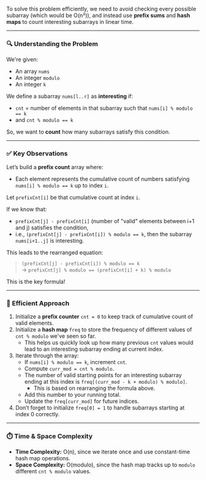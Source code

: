 To solve this problem efficiently, we need to avoid checking every possible subarray (which would be O(n²)), and instead use **prefix sums** and **hash maps** to count interesting subarrays in linear time.

---

### 🔍 Understanding the Problem

We're given:
- An array `nums`
- An integer `modulo`
- An integer `k`

We define a subarray `nums[l..r]` as **interesting** if:
- `cnt` = number of elements in that subarray such that `nums[i] % modulo == k`
- and `cnt % modulo == k`

So, we want to **count** how many subarrays satisfy this condition.

---

### ✅ Key Observations

Let’s build a **prefix count** array where:
- Each element represents the cumulative count of numbers satisfying `nums[i] % modulo == k` up to index `i`.

Let `prefixCnt[i]` be that cumulative count at index `i`.

If we know that:
- `prefixCnt[j] - prefixCnt[i]` (number of "valid" elements between i+1 and j) satisfies the condition,
- i.e., `(prefixCnt[j] - prefixCnt[i]) % modulo == k`,
then the subarray `nums[i+1..j]` is interesting.

This leads to the rearranged equation:

> `(prefixCnt[j] - prefixCnt[i]) % modulo == k`  
> → `prefixCnt[j] % modulo == (prefixCnt[i] + k) % modulo`

This is the key formula!

---

### 🚀 Efficient Approach

1. Initialize a **prefix counter** `cnt = 0` to keep track of cumulative count of valid elements.
2. Initialize a **hash map** `freq` to store the frequency of different values of `cnt % modulo` we've seen so far.
   - This helps us quickly look up how many previous `cnt` values would lead to an interesting subarray ending at current index.
3. Iterate through the array:
   - If `nums[i] % modulo == k`, increment `cnt`.
   - Compute `curr_mod = cnt % modulo`.
   - The number of valid starting points for an interesting subarray ending at this index is `freq[(curr_mod - k + modulo) % modulo]`.
     - This is based on rearranging the formula above.
   - Add this number to your running total.
   - Update the `freq[curr_mod]` for future indices.
4. Don’t forget to initialize `freq[0] = 1` to handle subarrays starting at index 0 correctly.

---

### ⏱️ Time & Space Complexity

- **Time Complexity:** O(n), since we iterate once and use constant-time hash map operations.
- **Space Complexity:** O(modulo), since the hash map tracks up to `modulo` different `cnt % modulo` values.
